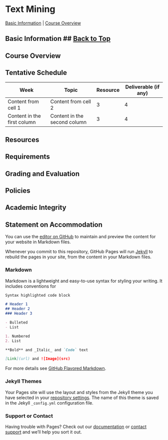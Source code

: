 # Text Mining

[Basic Information](#basic-information) | [Course Overview](#course-overview)

## Basic Information ## [Back to Top]()

## Course Overview

## Tentative Schedule

Week | Topic | Resource | Deliverable (if any)
------------ | ------------- | ------------ | ------------- 
Content from cell 1 | Content from cell 2 |3 |4
Content in the first column | Content in the second column|3|4

## Resources 

## Requirements

## Grading and Evaluation

## Policies

## Academic Integrity

## Statement on Accommodation



You can use the [editor on GitHub](https://github.com/deryaipek/syllabus/edit/gh-pages/index.md) to maintain and preview the content for your website in Markdown files.

Whenever you commit to this repository, GitHub Pages will run [Jekyll](https://jekyllrb.com/) to rebuild the pages in your site, from the content in your Markdown files.

### Markdown

Markdown is a lightweight and easy-to-use syntax for styling your writing. It includes conventions for

```markdown
Syntax highlighted code block

# Header 1
## Header 2
### Header 3

- Bulleted
- List

1. Numbered
2. List

**Bold** and _Italic_ and `Code` text

[Link](url) and ![Image](src)
```

For more details see [GitHub Flavored Markdown](https://guides.github.com/features/mastering-markdown/).

### Jekyll Themes

Your Pages site will use the layout and styles from the Jekyll theme you have selected in your [repository settings](https://github.com/deryaipek/syllabus/settings). The name of this theme is saved in the Jekyll `_config.yml` configuration file.

### Support or Contact

Having trouble with Pages? Check out our [documentation](https://docs.github.com/categories/github-pages-basics/) or [contact support](https://github.com/contact) and we’ll help you sort it out.
